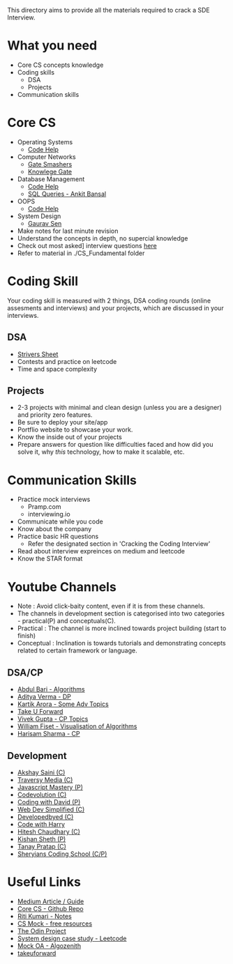 This directory aims to provide all the materials required to crack a SDE Interview. 

# What you need
- Core CS concepts knowledge
- Coding skills
    - DSA
    - Projects
- Communication skills

# Core CS
- Operating Systems
    - [Code Help](https://www.youtube.com/playlist?list=PLDzeHZWIZsTr3nwuTegHLa2qlI81QweYG)
- Computer Networks
   - [Gate Smashers](https://www.youtube.com/playlist?list=PLxCzCOWd7aiGFBD2-2joCpWOLUrDLvVV_)
   - [Knowlege Gate](https://www.youtube.com/playlist?list=PLmXKhU9FNesSjFbXSZGF8JF_4LVwwofCd)
- Database Management
  - [Code Help](https://www.youtube.com/playlist?list=PLDzeHZWIZsTpukecmA2p5rhHM14bl2dHU)
  - [SQL Queries - Ankit Bansal](https://www.youtube.com/@ankitbansal6/playlists)
- OOPS
  - [Code Help](https://www.youtube.com/playlist?list=PLDzeHZWIZsTqouGFa8IyE8K-5hbtAppCC)
- System Design
  - [Gaurav Sen](https://www.youtube.com/playlist?list=PLMCXHnjXnTnvo6alSjVkgxV-VH6EPyvoX)
- Make notes for last minute revision
- Understand the concepts in depth, no supercial knowledge
- Check out most asked] interview questions [here](https://takeuforward.org/interviews/must-do-questions-for-dbms-cn-os-interviews-sde-core-sheet/)
- Refer to material in ./CS_Fundamental folder


# Coding Skill
Your coding skill is measured with 2 things, DSA coding rounds (online assesments and interviews) and your projects, which are discussed in your interviews.
## DSA
- [Strivers Sheet](https://takeuforward.org/interviews/strivers-sde-sheet-top-coding-interview-problems/)
- Contests and practice on leetcode
- Time and space complexity
## Projects
- 2-3 projects with minimal and clean design (unless you are a designer) and priority zero features.
- Be sure to deploy your site/app
- Portflio website to showcase your work.
- Know the inside out of your projects
- Prepare answers for question like difficulties faced and how did you solve it, why _this_ technology, how to make it scalable, etc.

# Communication Skills
- Practice mock interviews
    - Pramp.com
    - interviewing.io
- Communicate while you code
- Know about the company
- Practice basic HR questions
    - Refer the designated section in 'Cracking the Coding Interview'
- Read about interview expreinces on medium and leetcode
- Know the STAR format

# Youtube Channels
- Note : Avoid click-baity content, even if it is from these channels.
-  The channels in development section is categorised into two categories - practical(P) and conceptuals(C).
- Practical : The channel is more inclined towards project building (start to finish)
- Conceptual : Inclination is towards tutorials and demonstrating concepts related to certain framework or language.
## DSA/CP
- [Abdul Bari - Algorithms](https://www.youtube.com/@abdul_bari)
- [Aditya Verma - DP](https://www.youtube.com/@TheAdityaVerma)
- [Kartik Arora - Some Adv Topics](https://www.youtube.com/@AlgosWithKartik/playlists)
- [Take U Forward](https://www.youtube.com/@takeUforward)
- [Vivek Gupta - CP Topics](https://www.youtube.com/@vivekgupta3484)
- [William Fiset - Visualisation of Algorithms](https://www.youtube.com/@WilliamFiset-videos/playlists)
- [Harisam Sharma - CP](https://www.youtube.com/@Harisamsharma)
## Development
- [Akshay Saini (C)](https://www.youtube.com/@akshaymarch7)
- [Traversy Media (C)](https://www.youtube.com/@TraversyMedia)
- [Javascript Mastery (P)](https://www.youtube.com/@javascriptmastery)
- [Codevolution (C)](https://www.youtube.com/@Codevolution)
- [Coding with David (P)](https://www.youtube.com/@CodingWithDawid)
- [Web Dev Simplified (C)](https://www.youtube.com/@WebDevSimplified)
- [Developedbyed (C)](https://www.youtube.com/@developedbyed)
- [Code with Harry](https://www.youtube.com/@CodeWithHarry)
- [Hitesh Chaudhary (C)](https://www.youtube.com/@HiteshChoudharydotcom)
- [Kishan Sheth (P)](https://www.youtube.com/@KishanSheth21)
- [Tanay Pratap (C)](https://www.youtube.com/@tanaypratap)
- [Sheryians Coding School (C/P)](https://www.youtube.com/@thesheryianscodingschool)


# Useful Links 
- [Medium Article / Guide](https://medium.com/@devgrowth/the-ultimate-guide-to-software-development-job-interview-prep-146028b773af)
- [Core CS - Github Repo](https://github.com/notescs/notes)
- [Riti Kumari - Notes](https://github.com/riti2409/Resources-for-preparation-Of-Placements)
- [CS Mock - free resources](https://csmock.com/free-resources)
- [The Odin Project](https://www.theodinproject.com/)
- [System design case study - Leetcode](https://leetcode.com/discuss/interview-question/3653934/complete-system-design-case-studies-bookmark-it)
- [Mock OA - Algozenith](https://www.practice.algozenith.com/dashboard)
- [takeuforward](https://takeuforward.org/)
